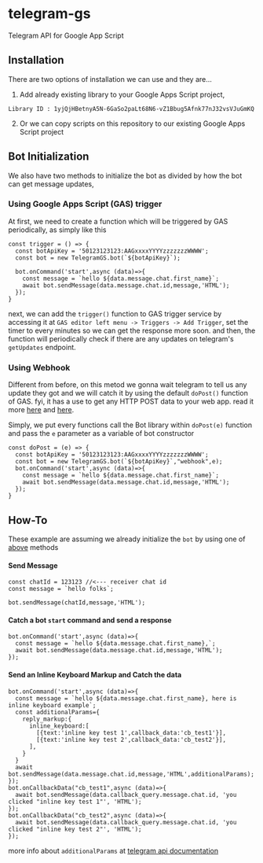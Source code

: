# telegram-gs
Telegram API for Google App Script

## Installation
There are two options of installation we can use and they are...

1. Add already existing library to your Google Apps Script project, 

`Library ID : 1yjQjHBetnyA5N-6GaSo2paLt68N6-vZ1Bbug5Afnk77nJ32vsVJuGmKQ`

2. Or we can copy scripts on this repository to our existing Google Apps Script project

## Bot Initialization

We also have two methods to initialize the bot as divided by how the bot can get message updates,

### Using Google Apps Script (GAS) trigger
At first, we need to create a function which will be triggered by GAS periodically, as simply like this
```
const trigger = () => {
  const botApiKey = '50123123123:AAGxxxxYYYYzzzzzzzWWWW';
  const bot = new TelegramGS.bot(`${botApiKey}`);
  
  bot.onCommand('start',async (data)=>{
    const message = `hello ${data.message.chat.first_name}`;
    await bot.sendMessage(data.message.chat.id,message,'HTML');
  });
}
```
next, we can add the `trigger()` function to GAS trigger service by accessing it at `GAS editor left menu -> Triggers -> Add Trigger`, set the timer to every minutes so we can get the response more soon.
and then, the function will periodically check if there are any updates on telegram's `getUpdates` endpoint.

### Using Webhook
Different from before, on this metod we gonna wait telegram to tell us any update they got and we will catch it by using the default `doPost()` function of GAS. fyi, it has a use to get any HTTP POST data to your web app. read it more [here](https://developers.google.com/apps-script/guides/triggers?hl=en#dogete_and_doposte) and [here](https://developers.google.com/apps-script/guides/web?hl=en#requirements_for_web_apps). 

Simply, we put every functions call the Bot library within `doPost(e)` function and pass the `e` parameter as a variable of bot constructor
```
const doPost = (e) => {
  const botApiKey = '50123123123:AAGxxxxYYYYzzzzzzzWWWW';
  const bot = new TelegramGS.bot(`${botApiKey}`,"webhook",e);
  bot.onCommand('start',async (data)=>{
    const message = `hello ${data.message.chat.first_name}`;
    await bot.sendMessage(data.message.chat.id,message,'HTML');
  });
}
```

## How-To
These example are assuming we already initialize the `bot` by using one of [above](#bot-initialization) methods

#### Send Message
```
const chatId = 123123 //<--- receiver chat id
const message = `hello folks`;

bot.sendMessage(chatId,message,'HTML');
```
#### Catch a bot `start` command and send a response
```
bot.onCommand('start',async (data)=>{
  const message = `hello ${data.message.chat.first_name},`;
  await bot.sendMessage(data.message.chat.id,message,'HTML');
});
```
#### Send an Inline Keyboard Markup and Catch the data
```
bot.onCommand('start',async (data)=>{
  const message = `hello ${data.message.chat.first_name}, here is inline keyboard example`;
  const additionalParams={
    reply_markup:{
      inline_keyboard:[
        [{text:'inline key test 1',callback_data:'cb_test1'}],
        [{text:'inline key test 2',callback_data:'cb_test2'}],
      ],
    }
  }
  await bot.sendMessage(data.message.chat.id,message,'HTML',additionalParams);
});
bot.onCallbackData("cb_test1",async (data)=>{
  await bot.sendMessage(data.callback_query.message.chat.id, 'you clicked "inline key test 1"', 'HTML');
});
bot.onCallbackData("cb_test2",async (data)=>{
  await bot.sendMessage(data.callback_query.message.chat.id, 'you clicked "inline key test 2"', 'HTML');
});
```
more info about `additionalParams` at [telegram api documentation](https://core.telegram.org/bots/api#sendmessage)

